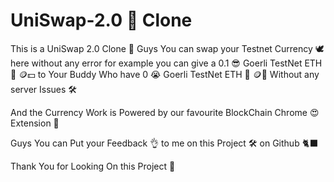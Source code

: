 # UniSwap-2.0 🦄 Clone

This is a UniSwap 2.0 Clone 🦄 Guys You can swap your Testnet Currency 🕊️ here without any error
for example you can give a 0.1 😎 Goerli TestNet ETH 🦍 🪙💵 to Your Buddy Who have 0 😭 Goerli TestNet ETH 🦍 🪙💸 Without any server Issues 🛠️

And the Currency Work is Powered by our favourite BlockChain Chrome 😍 Extension 🦊

Guys You can Put your Feedback 👌 to me on this Project 🛠️ on Github 🐈‍⬛

Thank You for Looking On this Project 🙏
